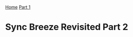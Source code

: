 [Home](https://plackyhacker.github.io) [Part 1](https://plackyhacker.github.io/reversing/sync-breeze-reversed)

# Sync Breeze Revisited Part 2
